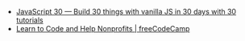 - [JavaScript 30 — Build 30 things with vanilla JS in 30 days with 30 tutorials](https://javascript30.com/)
- [Learn to Code and Help Nonprofits | freeCodeCamp](https://www.freecodecamp.org/)
